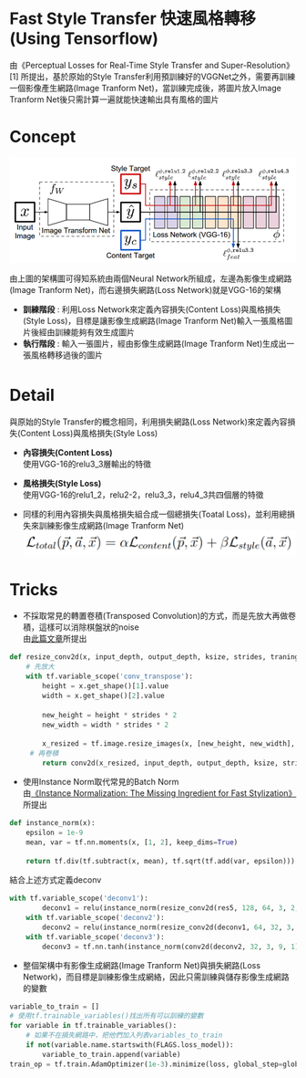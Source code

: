 # Fast Style Transfer 快速風格轉移 (Using Tensorflow)
由《Perceptual Losses for Real-Time Style Transfer and Super-Resolution》[1] 所提出，基於原始的Style Transfer利用預訓練好的VGGNet之外，需要再訓練一個影像產生網路(Image Tranform Net)，當訓練完成後，將圖片放入Image Tranform Net後只需計算一遍就能快速輸出具有風格的圖片


# Concept
![arch](https://github.com/s90210jacklen/Fast-Style-Transfer/blob/master/images/arch.png)

由上圖的架構圖可得知系統由兩個Neural Network所組成，左邊為影像生成網路(Image Tranform Net)，而右邊損失網路(Loss Network)就是VGG-16的架構

- **訓練階段** : 利用Loss Network來定義內容損失(Content Loss)與風格損失(Style Loss)，目標是讓影像生成網路(Image Tranform Net)輸入一張風格圖片後經由訓練能夠有效生成圖片
- **執行階段** : 輸入一張圖片，經由影像生成網路(Image Tranform Net)生成出一張風格轉移過後的圖片

# Detail　
與原始的Style Transfer的概念相同，利用損失網路(Loss Network)來定義內容損失(Content Loss)與風格損失(Style Loss)



- **內容損失(Content Loss)**</br>
使用VGG-16的relu3_3層輸出的特徵



- **風格損失(Style Loss)**</br>
使用VGG-16的relu1_2，relu2-2，relu3_3，relu4_3共四個層的特徵

- 同樣的利用內容損失與風格損失組合成一個總損失(Toatal Loss)，並利用總損失來訓練影像生成網路(Image Tranform Net)
![Total loss](https://github.com/s90210jacklen/Fast-Style-Transfer/blob/master/images/total_loss.png)

# Tricks
- 不採取常見的轉置卷積(Transposed Convolution)的方式，而是先放大再做卷積，這樣可以消除棋盤狀的noise</br>
由[此篇文章](https://distill.pub/2016/deconv-checkerboard/)所提出
```python
def resize_conv2d(x, input_depth, output_depth, ksize, strides, traning):
    # 先放大
    with tf.variable_scope('conv_transpose'):
        height = x.get_shape()[1].value
        width = x.get_shape()[2].value
        
        new_height = height * strides * 2
        new_width = width * strides * 2
        
        x_resized = tf.image.resize_images(x, [new_height, new_width], tf.image.ResizeMethod.NEAREST_NEIGHBOR)
     # 再卷積   
        return conv2d(x_resized, input_depth, output_depth, ksize, strides)
```
- 使用Instance Norm取代常見的Batch Norm</br>
由[《Instance Normalization: The Missing Ingredient for Fast Stylization》](https://arxiv.org/abs/1607.08022)所提出
```python
def instance_norm(x):
    epsilon = 1e-9
    mean, var = tf.nn.moments(x, [1, 2], keep_dims=True)
    
    return tf.div(tf.subtract(x, mean), tf.sqrt(tf.add(var, epsilon)))
```
結合上述方式定義deconv
```python
with tf.variable_scope('deconv1'):
        deconv1 = relu(instance_norm(resize_conv2d(res5, 128, 64, 3, 2, training)))
    with tf.variable_scope('deconv2'):
        deconv2 = relu(instance_norm(resize_conv2d(deconv1, 64, 32, 3, 2, training)))
    with tf.variable_scope('deconv3'):
        deconv3 = tf.nn.tanh(instance_norm(conv2d(deconv2, 32, 3, 9, 1)))
```
- 整個架構中有影像生成網路(Image Tranform Net)與損失網路(Loss Network)，而目標是訓練影像生成網絡，因此只需訓練與儲存影像生成網路的變數
```python
variable_to_train = []  
# 使用tf.trainable_variables()找出所有可以訓練的變數
for variable in tf.trainable_variables(): 
    # 如果不在損失網路中，把他們加入列表variables_to_train
    if not(variable.name.startswith(FLAGS.loss_model)):  
        variable_to_train.append(variable)  
train_op = tf.train.AdamOptimizer(1e-3).minimize(loss, global_step=global_step, var_list=variable_to_train)  
```

